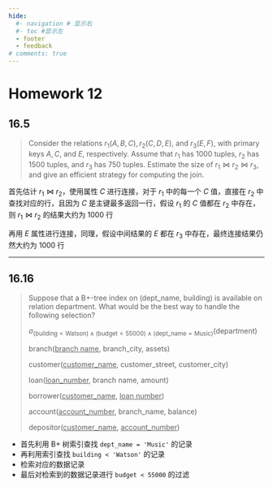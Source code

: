 ```yaml
---
hide:
  #- navigation # 显示右
  #- toc #显示左
  - footer
  - feedback
# comments: true
--- 
```


# Homework 12

## 16.5

> Consider the relations $r_1(A,B,C),r_2(C,D,E)$, and $r_3(E,F)$, with primary keys $A,C,$ and $E$, respectively. Assume that $r_1$ has 1000 tuples, $r_2$ has 1500 tuples, and $r_3$ has 750 tuples. Estimate the size of $r_1\Join r_2\Join r_3$, and give an efficient strategy for computing the join.

首先估计 $r_1\Join r_2$，使用属性 $C$ 进行连接，对于 $r_1$ 中的每一个 $C$ 值，直接在 $r_2$ 中查找对应的行，且因为 $C$ 是主键最多返回一行，假设 $r_1$ 的 $C$ 值都在 $r_2$ 中存在，则 $r_1\Join r_2$ 的结果大约为 1000 行

再用 $E$ 属性进行连接，同理，假设中间结果的 $E$ 都在 $r_3$ 中存在，最终连接结果仍然大约为 1000 行
***
## 16.16

> Suppose that a B+-tree index on (dept_name, building) is available on relation department. What would be the best way to handle the following selection?
> 
> $\sigma_{(\text{building}<\text{Watson})\land(\text{budget}<55000)\land(\text{dept_name}=\text{Music})}(\text{department})$
> 
> branch(<u>branch name</u>, branch_city, assets)
> 
> customer(<u>customer_name</u>, customer_street, customer_city)
> 
> loan(<u>loan_number</u>, branch name, amount)
> 
> borrower(<u>customer_name</u>, <u>loan number</u>)
> 
> account(<u>account_number</u>, branch_name, balance)
> 
> depositor(<u>customer_name</u>, <u>account_number</u>)

- 首先利用 B+ 树索引查找 `dept_name = 'Music'` 的记录
- 再利用索引查找 `building < 'Watson'` 的记录
- 检索对应的数据记录
- 最后对检索到的数据记录进行 `budget < 55000` 的过滤
